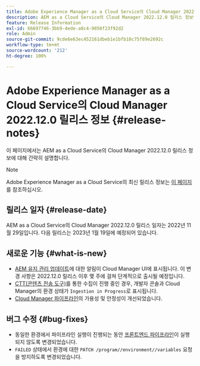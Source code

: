 ```yaml
---
title: Adobe Experience Manager as a Cloud Service의 Cloud Manager 2022.12.0 릴리스 정보
description: AEM as a Cloud Service의 Cloud Manager 2022.12.0 릴리스 정보입니다.
feature: Release Information
exl-id: 66697746-3bb9-4ede-a8c4-9050f23f92d2
role: Admin
source-git-commit: 9cde6e63ec452161dbeb1e1bfb10c75f89e2692c
workflow-type: tm+mt
source-wordcount: '212'
ht-degree: 100%

---
```


# Adobe Experience Manager as a Cloud Service의 Cloud Manager 2022.12.0 릴리스 정보 {#release-notes}

이 페이지에서는 AEM as a Cloud Service의 Cloud Manager 2022.12.0 릴리스 정보에 대해 간략히 설명합니다.

>[!NOTE]
>
>Adobe Experience Manager as a Cloud Service의 최신 릴리스 정보는 [이 페이지](/help/release-notes/release-notes-cloud/release-notes-current.md)를 참조하십시오.

## 릴리스 일자 {#release-date}

AEM as a Cloud Service의 Cloud Manager 2022.12.0 릴리스 일자는 2022년 11월 29일입니다. 다음 릴리스는 2023년 1월 19일에 예정되어 있습니다.

## 새로운 기능 {#what-is-new}

* [AEM 유지 관리 업데이트](/help/overview/what-is-new-and-different.md#aem-updates)에 대한 알림이 Cloud Manager UI에 표시됩니다. 이 변경 사항은 2022.12.0 릴리스 이후 몇 주에 걸쳐 단계적으로 출시될 예정입니다.
* [CTT(콘텐츠 전송 도구)](/help/journey-migration/content-transfer-tool/using-content-transfer-tool/overview-content-transfer-tool.md)를 통한 수집이 진행 중인 경우, 개발자 콘솔과 Cloud Manager의 환경 상태가 `Ingestion in Progress`로 표시됩니다.
* [Cloud Manager 파이프라인](/help/implementing/cloud-manager/configuring-pipelines/introduction-ci-cd-pipelines.md)의 가용성 및 안정성이 개선되었습니다.

## 버그 수정 {#bug-fixes}

* 동일한 환경에서 파이프라인 실행이 진행되는 동안 [프론트엔드 파이프라인](/help/implementing/cloud-manager/configuring-pipelines/introduction-ci-cd-pipelines.md#front-end)이 실행되지 않도록 변경되었습니다.
* `FAILED` 상태에서 환경에 대한 `PATCH /program//environment//variables` 요청을 방지하도록 변경되었습니다.
